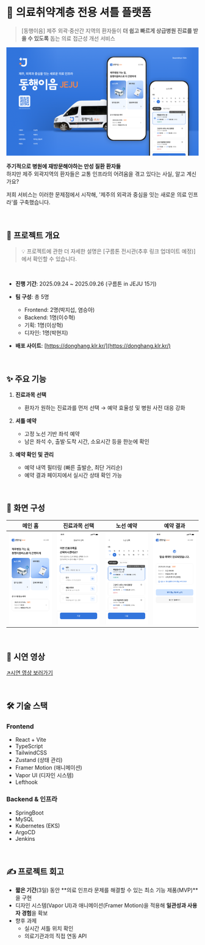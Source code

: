 # 🚌 의료취약계층 전용 셔틀 플랫폼
> [동행이음] 제주 외곽·중산간 지역의 환자들이 **더 쉽고 빠르게 상급병원 진료를 받을 수 있도록** 돕는 의료 접근성 개선 서비스

![main](./docs/main.png)

**주기적으로 병원에 재방문해야하는 만성 질환 환자들** <br />
하지만 제주 외곽지역의 환자들은 교통 인프라의 어려움을 겪고 있다는 사실, 알고 계신가요? <br />

저희 서비스는 이러한 문제점에서 시작해, '제주의 외곽과 중심을 잇는 새로운 의료 인프라'를 구축했습니다.


<br />

## 📅 프로젝트 개요
> 💡 프로젝트에 관한 더 자세한 설명은 [구름톤 전시관(추후 링크 업데이트 예정)]에서 확인할 수 있습니다.

<br />

* **진행 기간**: 2025.09.24 ~ 2025.09.26 (구름톤 in JEJU 15기)
* **팀 구성**: 총 5명

  * Frontend: 2명(박지섭, 염승아)
  * Backend: 1명(이수혁)
  * 기획: 1명(이상혁)
  * 디자인: 1명(박현지)
* **배포 사이트**: [https://donghang.klr.kr/](https://donghang.klr.kr/)



<br />

## ✨ 주요 기능

1. **진료과목 선택**

   * 환자가 원하는 진료과를 먼저 선택 → 예약 효율성 및 병원 사전 대응 강화

2. **셔틀 예약**

   * 고정 노선 기반 좌석 예약
   * 남은 좌석 수, 출발·도착 시간, 소요시간 등을 한눈에 확인

3. **예약 확인 및 관리**

   * 예약 내역 필터링 (빠른 출발순, 최단 거리순)
   * 예약 결과 페이지에서 실시간 상태 확인 가능

<br />

## 🎨 화면 구성

| 메인 홈                     | 진료과목 선택                  | 노선 예약                      | 예약 결과                        |
| ------------------------ | ------------------------ | -------------------------- | ---------------------------- |
| ![home](./docs/home.png) | ![dept](./docs/dept.png) | ![route](./docs/route.png) | ![result](./docs/result.png) |

<br />

## 🎥 시연 영상
[↗️시연 영상 보러가기](https://tv.kakao.com/v/458357623)

<br />

## 🛠 기술 스택

### Frontend

* React + Vite
* TypeScript
* TailwindCSS
* Zustand (상태 관리)
* Framer Motion (애니메이션)
* Vapor UI (디자인 시스템)
* Lefthook

### Backend & 인프라

* SpringBoot
* MySQL
* Kubernetes (EKS)
* ArgoCD
* Jenkins

<br />

## ✍️ 프로젝트 회고

* **짧은 기간**(3일) 동안 **의료 인프라 문제를 해결할 수 있는 최소 기능 제품(MVP)**을 구현
* 디자인 시스템(Vapor UI)과 애니메이션(Framer Motion)을 적용해 **일관성과 사용자 경험**을 확보
* 향후 과제
  * 실시간 셔틀 위치 확인
  * 의료기관과의 직접 연동 API



